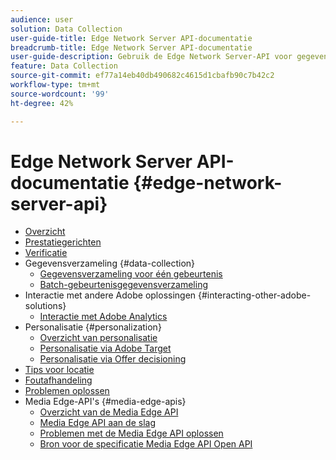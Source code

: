 ```yaml
---
audience: user
solution: Data Collection
user-guide-title: Edge Network Server API-documentatie
breadcrumb-title: Edge Network Server API-documentatie
user-guide-description: Gebruik de Edge Network Server-API voor gegevensverzameling, personalisatie, advertenties en het maken van gebruiksscenario's met Experience Cloud of Experience Platform Edge-services.
feature: Data Collection
source-git-commit: ef77a14eb40db490682c4615d1cbafb90c7b42c2
workflow-type: tm+mt
source-wordcount: '99'
ht-degree: 42%

---
```



# Edge Network Server API-documentatie {#edge-network-server-api}

* [Overzicht](overview.md)
* [Prestatiegerichten](guardrails.md)
* [Verificatie](authentication.md)
* Gegevensverzameling {#data-collection}
   * [Gegevensverzameling voor één gebeurtenis](interactive-data-collection.md)
   * [Batch-gebeurtenisgegevensverzameling](non-interactive-data-collection.md)
* Interactie met andere Adobe oplossingen {#interacting-other-adobe-solutions}
   * [Interactie met Adobe Analytics](interacting-adobe-analytics.md)
* Personalisatie {#personalization}
   * [Overzicht van personalisatie](personalization-overview.md)
   * [Personalisatie via Adobe Target](personalization-target.md)
   * [Personalisatie via Offer decisioning](personalization-offer-decisioning.md)
* [Tips voor locatie](location-hints.md)
* [Foutafhandeling](error-handling.md)
* [Problemen oplossen](troubleshooting.md)
* Media Edge-API&#39;s {#media-edge-apis}
   * [Overzicht van de Media Edge API](media-edge-api/overview.md)
   * [Media Edge API aan de slag](media-edge-api/getting-started.md)
   * [Problemen met de Media Edge API oplossen](media-edge-api/troubleshooting.md)
   * [Bron voor de specificatie Media Edge API Open API](media-edge-api/swagger.md)